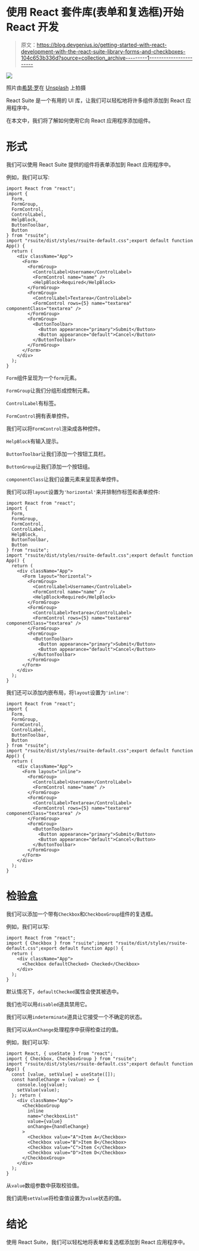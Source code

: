 # 使用 React 套件库(表单和复选框)开始 React 开发

> 原文：<https://blog.devgenius.io/getting-started-with-react-development-with-the-react-suite-library-forms-and-checkboxes-104c653b336d?source=collection_archive---------1----------------------->

![](img/eee21874a74b40aa5181eb50d2fdebbf.png)

照片由[希瑟·罗](https://unsplash.com/@llhheather?utm_source=medium&utm_medium=referral)在 [Unsplash](https://unsplash.com?utm_source=medium&utm_medium=referral) 上拍摄

React Suite 是一个有用的 UI 库，让我们可以轻松地将许多组件添加到 React 应用程序中。

在本文中，我们将了解如何使用它向 React 应用程序添加组件。

# 形式

我们可以使用 React Suite 提供的组件将表单添加到 React 应用程序中。

例如，我们可以写:

```
import React from "react";
import {
  Form,
  FormGroup,
  FormControl,
  ControlLabel,
  HelpBlock,
  ButtonToolbar,
  Button
} from "rsuite";
import "rsuite/dist/styles/rsuite-default.css";export default function App() {
  return (
    <div className="App">
      <Form>
        <FormGroup>
          <ControlLabel>Username</ControlLabel>
          <FormControl name="name" />
          <HelpBlock>Required</HelpBlock>
        </FormGroup>
        <FormGroup>
          <ControlLabel>Textarea</ControlLabel>
          <FormControl rows={5} name="textarea" componentClass="textarea" />
        </FormGroup>
        <FormGroup>
          <ButtonToolbar>
            <Button appearance="primary">Submit</Button>
            <Button appearance="default">Cancel</Button>
          </ButtonToolbar>
        </FormGroup>
      </Form>
    </div>
  );
}
```

`Form`组件呈现为一个`form`元素。

`FormGroup`让我们分组形成控制元素。

`ControlLabel`有标签。

`FormControl`拥有表单控件。

我们可以将`FormControl`渲染成各种控件。

`HelpBlock`有输入提示。

`ButtonToolbar`让我们添加一个按钮工具栏。

`ButtonGroup`让我们添加一个按钮组。

`componentClass`让我们设置元素来呈现表单控件。

我们可以将`layout`设置为`'horizontal'`来并排制作标签和表单控件:

```
import React from "react";
import {
  Form,
  FormGroup,
  FormControl,
  ControlLabel,
  HelpBlock,
  ButtonToolbar,
  Button
} from "rsuite";
import "rsuite/dist/styles/rsuite-default.css";export default function App() {
  return (
    <div className="App">
      <Form layout="horizontal">
        <FormGroup>
          <ControlLabel>Username</ControlLabel>
          <FormControl name="name" />
          <HelpBlock>Required</HelpBlock>
        </FormGroup>
        <FormGroup>
          <ControlLabel>Textarea</ControlLabel>
          <FormControl rows={5} name="textarea" componentClass="textarea" />
        </FormGroup>
        <FormGroup>
          <ButtonToolbar>
            <Button appearance="primary">Submit</Button>
            <Button appearance="default">Cancel</Button>
          </ButtonToolbar>
        </FormGroup>
      </Form>
    </div>
  );
}
```

我们还可以添加内嵌布局，将`layout`设置为`'inline'`:

```
import React from "react";
import {
  Form,
  FormGroup,
  FormControl,
  ControlLabel,
  ButtonToolbar,
  Button
} from "rsuite";
import "rsuite/dist/styles/rsuite-default.css";export default function App() {
  return (
    <div className="App">
      <Form layout="inline">
        <FormGroup>
          <ControlLabel>Username</ControlLabel>
          <FormControl name="name" />
        </FormGroup>
        <FormGroup>
          <ControlLabel>Textarea</ControlLabel>
          <FormControl rows={5} name="textarea" componentClass="textarea" />
        </FormGroup>
        <FormGroup>
          <ButtonToolbar>
            <Button appearance="primary">Submit</Button>
            <Button appearance="default">Cancel</Button>
          </ButtonToolbar>
        </FormGroup>
      </Form>
    </div>
  );
}
```

# 检验盒

我们可以添加一个带有`Checkbox`和`CheckboxGroup`组件的复选框。

例如，我们可以写:

```
import React from "react";
import { Checkbox } from "rsuite";import "rsuite/dist/styles/rsuite-default.css";export default function App() {
  return (
    <div className="App">
      <Checkbox defaultChecked> Checked</Checkbox>
    </div>
  );
}
```

默认情况下，`defaultChecked`属性会使其被选中。

我们也可以用`disabled`道具禁用它。

我们可以用`indeterminate`道具让它接受一个不确定的状态。

我们可以从`onChange`处理程序中获得检查过的值。

例如，我们可以写:

```
import React, { useState } from "react";
import { Checkbox, CheckboxGroup } from "rsuite";
import "rsuite/dist/styles/rsuite-default.css";export default function App() {
  const [value, setValue] = useState([]);
  const handleChange = (value) => {
    console.log(value);
    setValue(value);
  }; return (
    <div className="App">
      <CheckboxGroup
        inline
        name="checkboxList"
        value={value}
        onChange={handleChange}
      >
        <Checkbox value="A">Item A</Checkbox>
        <Checkbox value="B">Item B</Checkbox>
        <Checkbox value="C">Item C</Checkbox>
        <Checkbox value="D">Item D</Checkbox>
      </CheckboxGroup>
    </div>
  );
}
```

从`value`数组参数中获取校验值。

我们调用`setValue`将检查值设置为`value`状态的值。

# 结论

使用 React Suite，我们可以轻松地将表单和复选框添加到 React 应用程序中。